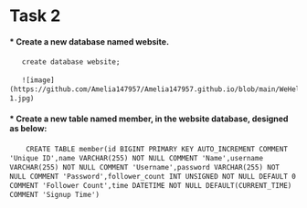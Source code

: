 # **Task 2**
   #### *  Create a new database named website.
       
       create database website;
       
       ![image](https://github.com/Amelia147957/Amelia147957.github.io/blob/main/WeHelp/Assignment_5/pic/task2-1.jpg)
        
   #### *  Create a new table named member, in the website database, designed as below:
        CREATE TABLE member(id BIGINT PRIMARY KEY AUTO_INCREMENT COMMENT 'Unique ID',name VARCHAR(255) NOT NULL COMMENT 'Name',username VARCHAR(255) NOT NULL COMMENT 'Username',password VARCHAR(255) NOT NULL COMMENT 'Password',follower_count INT UNSIGNED NOT NULL DEFAULT 0 COMMENT 'Follower Count',time DATETIME NOT NULL DEFAULT(CURRENT_TIME) COMMENT 'Signup Time')
